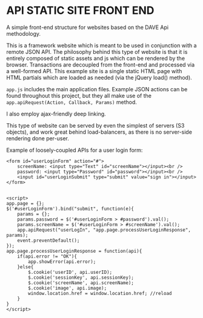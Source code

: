 # API STATIC SITE FRONT END
A simple front-end structure for websites based on the DAVE Api methodology.

This is a framework website which is meant to be used in conjunction with a remote JSON API.  The philosophy behind this type of website is that it is entirely composed of static assets and js which can be rendered by the browser.  Transactions are decoupled from the front-end and processed via a well-formed API.  This example site is a single static HTML page with HTML partials which are loaded as needed (via the jQuery load() method).

`app.js` includes the main application files.  Example JSON actions can be found throughout this project, but they all make use of the `app.apiRequest(Action, Callback, Params)` method.  

I also employ ajax-friendly deep linking.

This type of website can be served by even the simplest of servers (S3 objects), and work great behind load-balancers, as there is no server-side rendering done per-user.

Example of loosely-coupled APIs for a user login form:


	<form id="userLoginForm" action="#">
		screenName: <input type="Text" id="screenName"></input><br />
		password: <input type="Password" id="password"></input><br />
		<input id="userLoginSubmit" type="submit" value="sign in"></input>
	</form>


	<script>
	app.page = {};
	$('#userLoginForm').bind("submit", function(e){
		params = {};
		params.password = $('#userLoginForm > #password').val();
		params.screenName = $('#userLoginForm > #screenName').val();
		app.apiRequest("userLogIn", "app.page.processUserLoginResponse", params);
		event.preventDefault();
	});
	app.page.processUserLoginResponse = function(api){
		if(api.error != "OK"){ 
			app.showError(api.error); 
		}else{
			$.cookie('userID', api.userID);
			$.cookie('sessionKey', api.sessionKey);
			$.cookie('screenName', api.screenName);
			$.cookie('image', api.image);
			window.location.href = window.location.href; //reload
		}
	}
	</script>